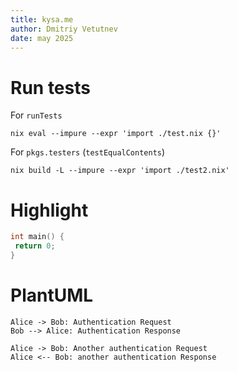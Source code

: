 ```yaml
---
title: kysa.me
author: Dmitriy Vetutnev
date: may 2025
---
```


# Run tests

For `runTests`

```
nix eval --impure --expr 'import ./test.nix {}'
```

For `pkgs.testers` (`testEqualContents`)

```
nix build -L --impure --expr 'import ./test2.nix'
```

# Highlight

```cpp
int main() {
 return 0;
}
```

# PlantUML

```plantuml
Alice -> Bob: Authentication Request
Bob --> Alice: Authentication Response

Alice -> Bob: Another authentication Request
Alice <-- Bob: another authentication Response
```

